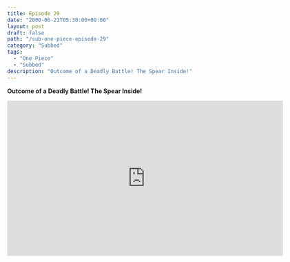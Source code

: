 ```yaml
---
title: Episode 29
date: "2000-06-21T05:30:00+00:00"
layout: post
draft: false
path: "/sub-one-piece-episode-29"
category: "Subbed"
tags:
  - "One Piece"
  - "Subbed"
description: "Outcome of a Deadly Battle! The Spear Inside!"
---
```


**Outcome of a Deadly Battle! The Spear Inside!**

<iframe width="640" height="360" src="https://www.fembed.com/v/p6vg68lrx9j" frameborder="0" marginwidth=0 marginheight=0 scrolling=no allowfullscreen></iframe>

